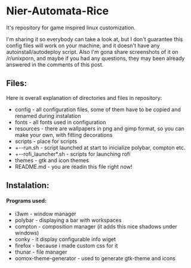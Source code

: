 # Nier-Automata-Rice
It's repository for game inspired linux customization.

I'm sharing it so everybody can take a look at, but I don't guarantee this config files will work on your machine, and it doesn't have any autoinstall/autodeploy script.
Also I'm gona share screenshots of it on /r/unixporn, and maybe if you had any questions, they may been already answered in the comments of this post.

<insert images here>

## Files:
Here is overall explanation of directories and files in repository:
 * config - all configuration files, some of them have to be copied and renamed during instalation
 * fonts - all fonts used in configuration
 * resources - there are wallpapers in png and gimp format, so you can make your own, with fitting decorations
 * scripts - place for scripts
 * +--run.sh - script launched at start to inicialize polybar, compton etc.
 * +--rofi_launcher*.sh - scripts for launching rofi
 * themes - gtk and icon themes
 * README.md - you are readin this file right now!

## Instalation:

#### Programs used: 
* i3wm - window manager
* polybar - displaying a bar with workspaces
* compton - composition manager (it adds this nice shadows under windows)
* conky - it display configurable info wiget
* firefox - because i made custom css for it
* thunar - file manager
* oomox-theme-generator - used to generate gtk-theme and icons

